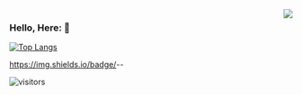 <img align="right" src="https://github-readme-stats.vercel.app/api&username=Dlerk&show_icons=true&hide_title=true&theme=radical" />



### Hello, Here: 👋

[![Top Langs](https://github-readme-stats.vercel.app/api/top-langs/?username=Dlerk&layout=compact)](https://github.com/Dlerk/github-readme-stats)

https://img.shields.io/badge/<LABEL>-<MESSAGE>-<COLOR>


![visitors](https://visitor-badge.glitch.me/badge?page_id=fantingsheng.fantingsheng&left_color=green&right_color=red)




<!--
**Dlerk/Dlerk** is a ✨ _special_ ✨ repository because its `README.md` (this file) appears on your GitHub profile.

Here are some ideas to get you started:

- 🔭 I’m currently working on ...
- 🌱 I’m currently learning ...
- 👯 I’m looking to collaborate on ...
- 🤔 I’m looking for help with ...
- 💬 Ask me about ...
- 📫 How to reach me: ...
- 😄 Pronouns: ...
- ⚡ Fun fact: ...
-->
